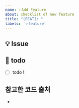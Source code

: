 ```yaml
---
name: ✨Add Feature
about: checklist of new feature
title: "[FEAT]: "
labels: '✨feature'
---
```

## 💡 Issue
<!-- 이슈에 대한 내용을 설명해주세요. -->

## 📝  todo
- [ ] todo !
<!-- 해야 할 일들을 적어주세요. -->

## 참고한 코드 출처
- []()
<!-- 참고한 코드의 출처를 작성해주세요 -->